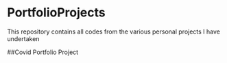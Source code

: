 # PortfolioProjects
This repository contains all codes from the various personal projects I have undertaken

##Covid Portfolio Project

